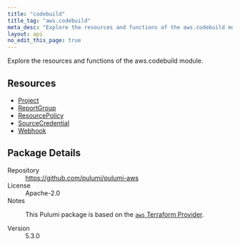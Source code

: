 ```yaml
---
title: "codebuild"
title_tag: "aws.codebuild"
meta_desc: "Explore the resources and functions of the aws.codebuild module."
layout: api
no_edit_this_page: true
---
```


<!-- WARNING: this file was generated by Pulumi Docs Generator. -->
<!-- Do not edit by hand unless you're certain you know what you are doing! -->

Explore the resources and functions of the aws.codebuild module.

<h2 id="resources">Resources</h2>
<ul class="api">
    <li><a href="project" title="Project"><span class="api-symbol api-symbol--resource"></span>Project</a></li>
    <li><a href="reportgroup" title="ReportGroup"><span class="api-symbol api-symbol--resource"></span>ReportGroup</a></li>
    <li><a href="resourcepolicy" title="ResourcePolicy"><span class="api-symbol api-symbol--resource"></span>ResourcePolicy</a></li>
    <li><a href="sourcecredential" title="SourceCredential"><span class="api-symbol api-symbol--resource"></span>SourceCredential</a></li>
    <li><a href="webhook" title="Webhook"><span class="api-symbol api-symbol--resource"></span>Webhook</a></li>
</ul>

<h2 id="package-details">Package Details</h2>
<dl class="package-details">
	<dt>Repository</dt>
	<dd><a href="https://github.com/pulumi/pulumi-aws">https://github.com/pulumi/pulumi-aws</a></dd>
	<dt>License</dt>
	<dd>Apache-2.0</dd>
	<dt>Notes</dt>
	<dd><p>This Pulumi package is based on the <a href="https://github.com/hashicorp/terraform-provider-aws"><code>aws</code> Terraform Provider</a>.</p>
</dd>
	<dt>Version</dt>
	<dd>5.3.0</dd>
</dl>


